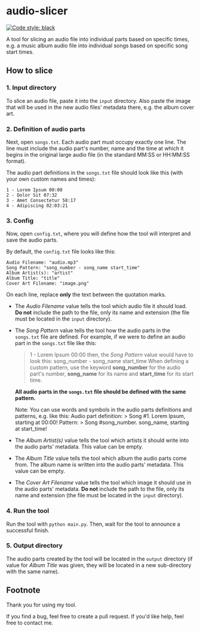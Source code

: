 # audio-slicer

[![Code style: black](https://img.shields.io/badge/code%20style-black-000000.svg)](https://github.com/psf/black)

A tool for slicing an audio file into individual parts based on specific times, e.g. a music album audio file into individual songs based on specific song start times.

## How to slice

### 1. Input directory

To slice an audio file, paste it into the `input` directory. Also paste the image that will be used in the new audio files' metadata there, e.g. the album cover art.

### 2. Definition of audio parts

Next, open `songs.txt`. Each audio part must occupy exactly one line. The line must include the audio part's number, name and the time at which it begins in the original large audio file (in the standard MM:SS or HH:MM:SS format).

The audio part definitions in the `songs.txt` file should look like this (with your own custom names and times):

```
1 - Lorem Ipsum 00:00
2 - Dolor Sit 07:32
3 - Amet Consectetur 58:17
4 - Adipiscing 02:03:21
```

### 3. Config

Now, open `config.txt`, where you will define how the tool will interpret and save the audio parts.

By default, the `config.txt` file looks like this:

```
Audio Filename: "audio.mp3"
Song Pattern: "song_number - song_name start_time"
Album Artist(s): "artist"
Album Title: "title"
Cover Art Filename: "image.png"
```

On each line, replace **only** the text between the quotation marks.

- The *Audio Filename* value tells the tool which audio file it should load. **Do not** include the path to the file, only its name and extension (the file must be located in the `input` directory).

- The *Song Pattern* value tells the tool how the audio parts in the `songs.txt` file are defined. For example, if we were to define an audio part in the `songs.txt` file like this:
  > 1 - Lorem Ipsum 00:00
  then, the *Song Pattern* value would have to look this:
  > song_number - song_name start_time
  When defining a custom pattern, use the keyword **song_number** for the audio part's number, **song_name** for its name and **start_time** for its start time.

  **All audio parts in the `songs.txt` file should be defined with the same pattern.**
  
  Note: You can use words and symbols in the audio parts definitions and patterns, e.g. like this:
  Audio part definition: > Song #1. Lorem Ipsum, starting at 00:00!
  Pattern: > Song #song_number. song_name, starting at start_time!

- The *Album Artist(s)* value tells the tool which artists it should write into the audio parts' metadata. This value can be empty.

- The *Album Title* value tells the tool which album the audio parts come from. The album name is written into the audio parts' metadata. This value can be empty.

- The *Cover Art Filename* value tells the tool which image it should use in the audio parts' metadata. **Do not** include the path to the file, only its name and extension (the file must be located in the `input` directory).

### 4. Run the tool

Run the tool with `python main.py`. Then, wait for the tool to announce a successful finish.

### 5. Output directory

The audio parts created by the tool will be located in the `output` directory (if value for *Album Title* was given, they will be located in a new sub-directory with the same name).

## Footnote

Thank you for using my tool.

If you find a bug, feel free to create a pull request. If you'd like help, feel free to contact me.
